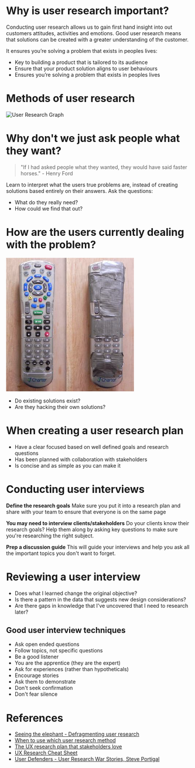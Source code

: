 <!-- TITLE: User research -->

# Why is user research important?
Conducting user research allows us to gain first hand insight into out customers attitudes, activities and emotions. Good user research means that solutions can be created with a greater understanding of the customer.

It ensures you’re solving a problem that exists in peoples lives:
* Key to building a product that is tailored to its audience
* Ensure that your product solution aligns to user behaviours
* Ensures you’re solving a problem that exists in peoples lives


# Methods of user research
![User Research Graph](//assets.asweb.com.au/User-Research-Graph.png)

# Why don't we just ask people what they want?
> "If I had asked people what they wanted, they would have said faster horses." - Henry Ford

Learn to interpret what the users true problems are, instead of creating solutions based entirely on their answers. Ask the questions:
* What do they really need?
* How could we find that out?

# How are the users currently dealing with the problem?

![Problem Hacking](/uploads/problem-hacking.png "Problem Hacking")

* Do existing solutions exist?
* Are they hacking their own solutions?

# When creating a user research plan
* Have a clear focused based on well defined goals and research questions
* Has been planned with collaboration with stakeholders
* Is concise and as simple as you can make it

# Conducting user interviews
**Define the research goals**
Make sure you put it into a research plan and share with your team to ensure that everyone is on the same page

**You may need to interview clients/stakeholders**
Do your clients know their research goals? Help them along by asking key questions to make sure you're researching the right subject.

**Prep a discussion guide**
This will guide your interviews and help you ask all the important topics you don't want to forget.


# Reviewing a user interview
* Does what I learned change the original objective?
* Is there a pattern in the data that suggests new design considerations?
* Are there gaps in knowledge that I've uncovered that I need to research later?

## Good user interview techniques
* Ask open ended questions
* Follow topics, not specific questions
* Be a good listener
* You are the apprentice (they are the expert)
* Ask for experiences (rather than hypotheticals)
* Encourage stories
* Ask them to demonstrate
* Don't seek confirmation
* Don't fear silence



# References
* [Seeing the elephant - Defragmenting user research](http://alistapart.com/article/seeing-the-elephant-defragmenting-user-research)
* [When to use which user research method](https://www.nngroup.com/articles/which-ux-research-methods/)
* [The UX research plan that stakeholders love](https://www.smashingmagazine.com/2012/01/ux-research-plan-stakeholders-love/)
* [UX Research Cheat Sheet](https://www.nngroup.com/articles/ux-research-cheat-sheet/)
* [User Defenders - User Research War Stories, Steve Portigal](https://userdefenders.com/podcast/049-user-research-war-stories-with-steve-portigal/)
